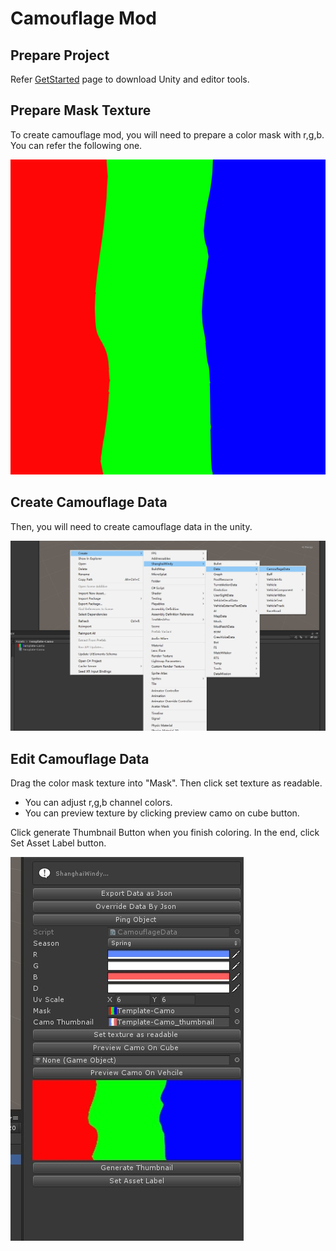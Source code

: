 # Camouflage Mod

## Prepare Project

Refer [GetStarted](GetStarted.md) page to download Unity and editor tools.

## Prepare Mask Texture

To create camouflage mod, you will need to prepare a color mask with r,g,b. You can refer the following one.

![Template-Camo](Template-Camo.png)

## Create Camouflage Data

Then, you will need to create camouflage data in the unity.

![CamouflageData](CamouflageData.jpg)

## Edit Camouflage Data

Drag the color mask texture into "Mask". Then click set texture as readable. 

- You can adjust r,g,b channel colors.
- You can preview texture by clicking preview camo on cube button.

Click generate Thumbnail Button when you finish coloring.
In the end, click Set Asset Label button.

![CamoInspector](CamoInspector.jpg)